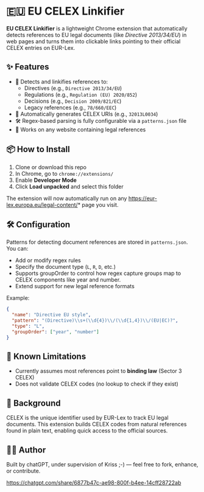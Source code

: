 # 🇪🇺 EU CELEX Linkifier

**EU CELEX Linkifier** is a lightweight Chrome extension that automatically detects references to EU legal documents (like _Directive 2013/34/EU_) in web pages and turns them into clickable links pointing to their official CELEX entries on EUR-Lex.

## ✨ Features

- 🔗 Detects and linkifies references to:
  - Directives (e.g., `Directive 2013/34/EU`)
  - Regulations (e.g., `Regulation (EU) 2020/852`)
  - Decisions (e.g., `Decision 2009/821/EC`)
  - Legacy references (e.g., `78/660/EEC`)
- 🧠 Automatically generates CELEX URIs (e.g., `32013L0034`)
- 🛠 Regex-based parsing is fully configurable via a `patterns.json` file
- 🧪 Works on any website containing legal references

## 📦 How to Install

1. Clone or download this repo
2. In Chrome, go to `chrome://extensions/`
3. Enable **Developer Mode**
4. Click **Load unpacked** and select this folder

The extension will now automatically run on any https://eur-lex.europa.eu/legal-content/* page you visit.

## 🛠 Configuration

Patterns for detecting document references are stored in `patterns.json`. You can:
- Add or modify regex rules
- Specify the document type (`L`, `R`, `D`, etc.)
- Supports groupOrder to control how regex capture groups map to CELEX components like year and number.
- Extend support for new legal reference formats

Example:

```json
{
  "name": "Directive EU style",
  "pattern": "(Directive)\\s+(\\d{4})\\/(\\d{1,4})\\/(EU|EC)?",
  "type": "L",
  "groupOrder": ["year", "number"]
}
```

## 🚧 Known Limitations

- Currently assumes most references point to **binding law** (Sector 3 CELEX)
- Does not validate CELEX codes (no lookup to check if they exist)

## 📘 Background

CELEX is the unique identifier used by EUR-Lex to track EU legal documents. This extension builds CELEX codes from natural references found in plain text, enabling quick access to the official sources.

## 🧑‍💻 Author

Built by chatGPT, under supervision of Kriss ;-) — feel free to fork, enhance, or contribute.

https://chatgpt.com/share/6877b47c-ae98-800f-b4ee-14cff28722ab
